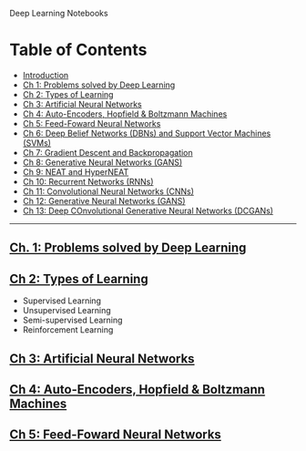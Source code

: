 
Deep Learning Notebooks


Table of Contents
=================

  * [Introduction](#ch-1-)
  * [Ch 1: Problems solved by Deep Learning](#ch-2-)
  * [Ch 2: Types of Learning](#ch-2-)
  * [Ch 3: Artificial Neural Networks](#ch-2-)
  * [Ch 4: Auto-Encoders, Hopfield & Boltzmann Machines](#ch-2-)
  * [Ch 5: Feed-Foward Neural Networks](#ch-2-)
  * [Ch 6: Deep Belief Networks (DBNs) and Support Vector Machines (SVMs)](#ch-2-)
  * [Ch 7: Gradient Descent and Backpropagation](#ch-2-)
  * [Ch 8: Generative Neural Networks (GANS)](#ch-2-)
  * [Ch 9: NEAT and HyperNEAT](#ch-2-)
  * [Ch 10: Recurrent Networks (RNNs)](#ch-2-)
  * [Ch 11: Convolutional Neural Networks (CNNs)](#ch-2-)
  * [Ch 12: Generative Neural Networks (GANS)](#ch-2-)
  * [Ch 13: Deep COnvolutional Generative Neural Networks (DCGANs)](#ch-2-)

---

## [Ch. 1: Problems solved by Deep Learning]()

## [Ch 2: Types of Learning]()

- Supervised Learning
- Unsupervised Learning
- Semi-supervised Learning
- Reinforcement Learning

## [Ch 3: Artificial Neural Networks]()

## [Ch 4: Auto-Encoders, Hopfield & Boltzmann Machines]()

## [Ch 5: Feed-Foward Neural Networks]()
